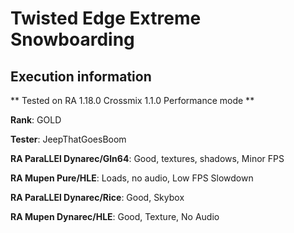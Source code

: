 # Twisted Edge Extreme Snowboarding 

## Execution information

** Tested on RA 1.18.0 Crossmix 1.1.0 Performance mode **

**Rank**: GOLD

**Tester**: JeepThatGoesBoom


**RA ParaLLEl Dynarec/Gln64**: Good, textures, shadows, Minor FPS

**RA Mupen Pure/HLE**: Loads, no audio, Low FPS Slowdown

**RA ParaLLEl Dynarec/Rice**: Good, Skybox

**RA Mupen Dynarec/HLE**: Good, Texture, No Audio
